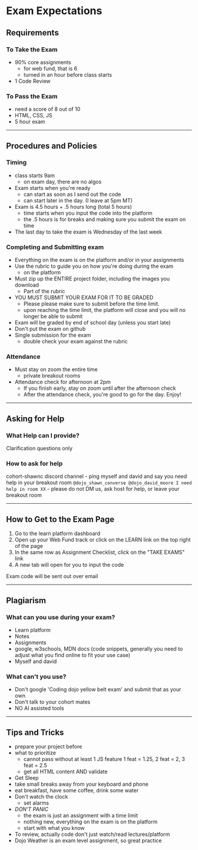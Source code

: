 # Exam Expectations

## Requirements

### To Take the Exam

- 90% core assignments
  - for web fund, that is 6
  - turned in an hour before class starts
- 1 Code Review

### To Pass the Exam

- need a score of 8 out of 10
- HTML, CSS, JS
- 5 hour exam

---

## Procedures and Policies

### Timing

- class starts 9am
  - on exam day, there are no algos
- Exam starts when you're ready
  - can start as soon as I send out the code
  - can start later in the day. (I leave at 5pm MT)
- Exam is 4.5 hours + .5 hours long (total 5 hours)
  - time starts when you input the code into the platform
  - the .5 hours is for breaks and making sure you submit the exam on time
- The last day to take the exam is Wednesday of the last week

### Completing and Submitting exam

- Everything on the exam is on the platform and/or in your assignments
- Use the rubric to guide you on how you're doing during the exam
  - on the platform
- Must zip up the ENTIRE project folder, including the images you download
  - Part of the rubric
- YOU MUST SUBMIT YOUR EXAM FOR IT TO BE GRADED
  - Please please make sure to submit before the time limit.
  - upon reaching the time limit, the platform will close and you will no longer be able to submit
- Exam will be graded by end of school day (unless you start late)
- Don't put the exam on github
- Single submission for the exam
  - double check your exam against the rubric

### Attendance

- Must stay on zoom the entire time
  - private breakout rooms
- Attendance check for afternoon at 2pm
  - If you finish early, stay on zoom until after the afternoon check
  - After the attendance check, you're good to go for the day. Enjoy!

---

## Asking for Help

### What Help can I provide?

Clarification questions only

### How to ask for help

cohort-shawnc discord channel - ping myself and david and say you need help in your breakout room
`@dojo_shawn_converse @dojo_david_moore I need help in room XX` - please do not DM us, ask host for help, or leave your breakout room

---

## How to Get to the Exam Page

1. Go to the learn platform dashboard
2. Open up your Web Fund track or click on the LEARN link on the top right of the page
3. In the same row as Assignment Checklist, click on the "TAKE EXAMS" link
4. A new tab will open for you to input the code

Exam code will be sent out over email

---

## Plagiarism

### What can you use during your exam?

- Learn platform
- Notes
- Assignments
- google, w3schools, MDN docs (code snippets, generally you need to adjust what you find online to fit your use case)
- Myself and david

### What can't you use?

- Don't google 'Coding dojo yellow belt exam' and submit that as your own
- Don't talk to your cohort mates
- NO AI assisted tools

---

## Tips and Tricks

- prepare your project before
- what to prioritize
  - cannot pass without at least 1 JS feature 1 feat = 1.25, 2 feat = 2, 3 feat = 2.5
  - get all HTML content AND validate
- Get Sleep
- take small breaks away from your keyboard and phone
- eat breakfast, have some coffee, drink some water
- Don't watch the clock
  - set alarms
- _*DON'T PANIC*_
  - the exam is just an assignment with a time limit
  - nothing new, everything on the exam is on the platform
  - start with what you know
- To review, actually code don't just watch/read lectures/platform
- Dojo Weather is an exam level assignment, so great practice

